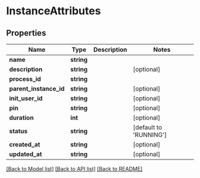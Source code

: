 # InstanceAttributes

## Properties
Name | Type | Description | Notes
------------ | ------------- | ------------- | -------------
**name** | **string** |  | 
**description** | **string** |  | [optional] 
**process_id** | **string** |  | 
**parent_instance_id** | **string** |  | [optional] 
**init_user_id** | **string** |  | [optional] 
**pin** | **string** |  | [optional] 
**duration** | **int** |  | [optional] 
**status** | **string** |  | [default to 'RUNNING']
**created_at** | **string** |  | [optional] 
**updated_at** | **string** |  | [optional] 

[[Back to Model list]](../README.md#documentation-for-models) [[Back to API list]](../README.md#documentation-for-api-endpoints) [[Back to README]](../README.md)


